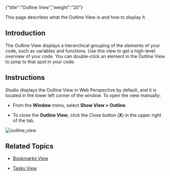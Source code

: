 {"title":"Outline View","weight":"20"} 

This page describes what the Outline View is and how to display it.

## Introduction

The Outline View displays a hierarchical grouping of the elements of your code, such as variables and functions. Use this view to get a high-level overview of your code. You can double-click an element in the Outline View to jump to that spot in your code.

## Instructions

Studio displays the Outline View in Web Perspective by default, and it is located in the lower left corner of the window. To open the view manually:

*   From the **Window** menu, select **Show View > Outline**.
    
*   To close the **Outline View**, click the Close button (**X**) in the upper right of the tab.
    

![outline_view](/Images/appc/download/attachments/30083303/outline_view.png)

## Related Topics

*   [Bookmarks View](/docs/appc/Axway_Appcelerator_Studio/Axway_Appcelerator_Studio_Guide/Basic_Concepts/Views/Bookmarks_View/)
    
*   [Tasks View](/docs/appc/Axway_Appcelerator_Studio/Axway_Appcelerator_Studio_Guide/Basic_Concepts/Views/Tasks_View/)